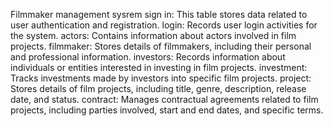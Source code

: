 Filmmaker management sysrem
sign in:
This table stores data related to user authentication and registration.
login:
Records user login activities for the system.
actors:
Contains information about actors involved in film projects.
filmmaker:
Stores details of filmmakers, including their personal and professional information.
investors:
Records information about individuals or entities interested in investing in film projects.
investment:
Tracks investments made by investors into specific film projects.
project:
Stores details of film projects, including title, genre, description, release date, and status.
contract:
Manages contractual agreements related to film projects, including parties involved, start and end dates, and specific terms.

